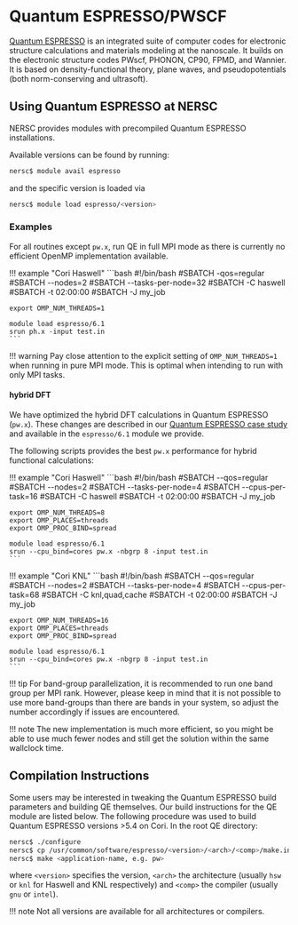 # Quantum ESPRESSO/PWSCF

[Quantum ESPRESSO](https://www.quantum-espresso.org) is an integrated
suite of computer codes for electronic structure calculations and
materials modeling at the nanoscale. It builds on the electronic
structure codes PWscf, PHONON, CP90, FPMD, and Wannier.  It is based
on density-functional theory, plane waves, and pseudopotentials (both
norm-conserving and ultrasoft).

## Using Quantum ESPRESSO at NERSC

NERSC provides modules with precompiled Quantum ESPRESSO
installations.

Available versions can be found by running:

```bash
nersc$ module avail espresso
```

and the specific version is loaded via

```bash
nersc$ module load espresso/<version>
```

### Examples

For all routines except `pw.x`, run QE in full MPI mode as there
is currently no efficient OpenMP implementation available.

!!! example "Cori Haswell"
	```bash
	#!/bin/bash
	#SBATCH -qos=regular
	#SBATCH --nodes=2
	#SBATCH --tasks-per-node=32
	#SBATCH -C haswell
	#SBATCH -t 02:00:00
	#SBATCH -J my_job

	export OMP_NUM_THREADS=1

	module load espresso/6.1
	srun ph.x -input test.in
	```

!!! warning
	Pay close attention to the explicit setting of
	`OMP_NUM_THREADS=1` when running in pure MPI mode. This is optimal
	when intending to run with only MPI tasks.

#### hybrid DFT

We have optimized the hybrid DFT calculations in Quantum ESPRESSO
(`pw.x`). These changes are described in our
[Quantum ESPRESSO case study](../../performance/case-studies/quantum-espresso/index.md)
and available in the `espresso/6.1` module we provide.

The following scripts provides the best `pw.x` performance for hybrid
functional calculations:

!!! example "Cori Haswell"
	```bash
	#!/bin/bash
	#SBATCH --qos=regular
	#SBATCH --nodes=2
	#SBATCH --tasks-per-node=4
	#SBATCH --cpus-per-task=16
	#SBATCH -C haswell
	#SBATCH -t 02:00:00
	#SBATCH -J my_job

	export OMP_NUM_THREADS=8
	export OMP_PLACES=threads
	export OMP_PROC_BIND=spread

	module load espresso/6.1
	srun --cpu_bind=cores pw.x -nbgrp 8 -input test.in
	```

!!! example "Cori KNL"
	```bash
	#!/bin/bash
	#SBATCH --qos=regular
	#SBATCH --nodes=2
	#SBATCH --tasks-per-node=4
	#SBATCH --cpus-per-task=68
	#SBATCH -C knl,quad,cache
	#SBATCH -t 02:00:00
	#SBATCH -J my_job

	export OMP_NUM_THREADS=16
	export OMP_PLACES=threads
	export OMP_PROC_BIND=spread

	module load espresso/6.1
	srun --cpu_bind=cores pw.x -nbgrp 8 -input test.in
	```

!!! tip
	For band-group parallelization, it is recommended to run one
	band group per MPI rank. However, please keep in mind that it is
	not possible to use more band-groups than there are bands in your
	system, so adjust the number accordingly if issues are
	encountered.

!!! note
	The new implementation is much more efficient, so you might
	be able to use much fewer nodes and still get the solution within
	the same wallclock time.

## Compilation Instructions

Some users may be interested in tweaking the Quantum ESPRESSO build
parameters and building QE themselves. Our build instructions for the
QE module are listed below. The following procedure was used to build
Quantum ESPRESSO versions >5.4 on Cori. In the root QE directory:

```bash
nersc$ ./configure
nersc$ cp /usr/common/software/espresso/<version>/<arch>/<comp>/make.inc .
nersc$ make <application-name, e.g. pw>
```

where `<version>` specifies the version, `<arch>` the architecture
(usually `hsw` or `knl` for Haswell and KNL respectively) and `<comp>`
the compiler (usually `gnu` or `intel`).

!!! note
	Not all versions are available for all architectures or
	compilers.

